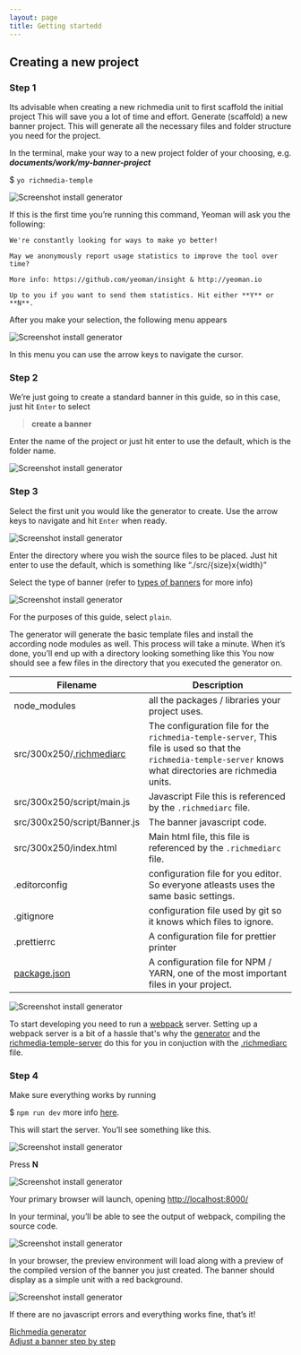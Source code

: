 ```yaml
---
layout: page
title: Getting startedd
---
```

## Creating a new project

### Step 1

Its advisable when creating a new richmedia unit to first scaffold the initial project This will save you a lot of
time and effort. Generate (scaffold) a new banner project. This will generate all the necessary files and folder structure you need for
the project.

In the terminal, make your way to a new project folder of your choosing, e.g. _**documents/work/my-banner-project**_

$ `yo richmedia-temple`

![Screenshot install generator](./assets/img/Screenshot_install_richmedia_scaffold.png)

If this is the first time you’re running this command, Yeoman will ask you the following:

```
We're constantly looking for ways to make yo better!

May we anonymously report usage statistics to improve the tool over time?

More info: https://github.com/yeoman/insight & http://yeoman.io

Up to you if you want to send them statistics. Hit either **Y** or **N**.
```

After you make your selection, the following menu appears

![Screenshot install generator](./assets/img/Screenshot_richmedia-welcome.png)

In this menu you can use the arrow keys to navigate the cursor.

### Step 2

We’re just going to create a standard banner in this guide, so in this case, just hit `Enter` to select

>**create a banner**

Enter the name of the project or just hit enter to use the default, which is the folder name.

![Screenshot install generator](./assets/img/Screenshot_banner-name.png)

### Step 3

Select the first unit you would like the generator to create. Use the arrow keys to navigate and hit `Enter`
when ready.

![Screenshot install generator](./assets/img/Screenshot_select-unit-size.png)

Enter the directory where you wish the source files to be placed. Just hit enter to use the default, which is something 
like “./src/{size}x{width}”

Select the type of banner (refer to [types of banners](./banner-types.md) for more info)

![Screenshot install generator](./assets/img/Screenshot_banner-type.png)

For the purposes of this guide, select `plain`.

The generator will generate the basic template files and install the according node modules as well. This process will take 
a minute. When it’s done, you’ll end up with a directory looking something like this You now should see a few files in the 
directory that you executed the generator on.

| Filename                     | Description                                                                                                                                                |
|------------------------------|------------------------------------------------------------------------------------------------------------------------------------------------------------|
| node_modules                 | all the packages / libraries your project uses.                                                                                                            |
| src/300x250/[.richmediarc](./richmediarc.md)   | The configuration file for the `richmedia-temple-server`, This file is used so that the `richmedia-temple-server` knows what directories are richmedia units.  |
| src/300x250/script/main.js   | Javascript File this is referenced by the `.richmediarc` file.                                                                                               |
| src/300x250/script/Banner.js | The banner javascript code.                                                                                                                                |
| src/300x250/index.html       | Main html file, this file is referenced by the `.richmediarc` file.
| .editorconfig                | configuration file for you editor. So everyone atleasts uses the same basic settings.                                                                      |
| .gitignore                   | configuration file used by git so it knows which files to ignore.                                                                                          |
| .prettierrc                  | A configuration file for prettier printer
| [package.json](./package-json.md)                 | A configuration file for NPM / YARN, one of the most important files in your project.                                                                      |

![Screenshot install generator](./assets/img/Screenshot_project-structure.png)

To start developing you need to run a [webpack](https://webpack.js.org/) server. Setting up a webpack server is a bit of a 
hassle that's why the [generator](./generator.md) and the [richmedia-temple-server](./devserver.md) do this for you in conjuction 
with the [.richmediarc](./richmediarc.md) file.

### Step 4

Make sure everything works by running

$ `npm run dev` more info [here](./devserver.md).

This will start the server. You’ll see something like this.

![Screenshot install generator](./assets/img/Screenshot_run_dev_server.png)

Press **N**

![Screenshot install generator](./assets/img/Screenshot_localhost8000.png)

Your primary browser will launch, opening [http://localhost:8000/](http://localhost:8000/)

In your terminal, you’ll be able to see the output of webpack, compiling the source code.

![Screenshot install generator](./assets/img/Screenshot_webpack-compiling.png)

In your browser, the preview environment will load along with a preview of the compiled version of the banner you just 
created. The banner should display as a simple unit with a red background.

![Screenshot install generator](./assets/img/Screenshot_banner-browser.png)

If there are no javascript errors and everything works fine, that’s it!

[comment]: <> (Note: I looked into how I could achieve the desired look but this is not something that can be achievd purely in )

[comment]: <> (markdown syntax)

<div class="container">
<div class="link__item"><a href="{{'generator.md' | relative_url}}"><i class="fas fa-long-arrow-alt-left"></i> Richmedia 
generator</a></div>
<div class="link__item"><a href="{{'adjust-a-banner.md' | relative_url}}">Adjust a banner 
step by step <i class="fas fa-long-arrow-alt-right"></i></a></div>
</div>
